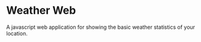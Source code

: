 # Weather Web
A javascript web application for showing the basic weather statistics of your location.
